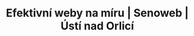 ---
layout: "pages/fotogalerie.njk"

title: 'Efektivní weby na míru | Senoweb | Ústí nad Orlicí'
description: 'V Senoweb se specializujeme na tvorbu webových stránek na míru. Nepoužíváme koupené šablony, nástroje pro automatizované budování webů ani nástroje, které by váš web zahlcovali zbytečným kódem a tím vaší stránku zpomalovaly.'
permalink: 'cs/fotogalerie/'

eleventyNavigation:
  key: Fotogalerie
  order: 600


landing:
  breadcrumbsHome: Domů
  breadcrumbsCurrent: Fotogalerie

  heading: Naše fotogalerie

  mouseIconAlt: Ikona počítačové myši

  imageUrl: /assets/images/gallery/interier/chateau-orlice-chodba.jpg
  imageAlt: Starobylá chodba v Chateau Orlice


gallery:
  topper: Fotogalerie

  albums:
    - name: Exteriér hotelu
      id: exterier

      photos:
        - url: /assets/images/gallery/exterier/exterier-1.jpg
          alt: Fotka exteriéru hotelu 1

        - url: /assets/images/gallery/exterier/exterier-2.jpg
          alt: Fotka exteriéru hotelu 2

        - url: /assets/images/gallery/exterier/exterier-3.jpg
          alt: Fotka exteriéru hotelu 3

        - url: /assets/images/gallery/exterier/exterier-4.jpg
          alt: Fotka exteriéru hotelu 4

        - url: /assets/images/gallery/exterier/exterier-5.jpg
          alt: Fotka exteriéru hotelu 5

        - url: /assets/images/gallery/exterier/exterier-6.jpg
          alt: Fotka exteriéru hotelu 6

        - url: /assets/images/gallery/exterier/exterier-7.jpg
          alt: Fotka exteriéru hotelu 7

        - url: /assets/images/gallery/exterier/exterier-8.jpg
          alt: Fotka exteriéru hotelu 8

        - url: /assets/images/gallery/exterier/exterier-9.jpg
          alt: Fotka exteriéru hotelu 9

    - name: Interiér hotelu
      id: interier

      photos:
        - url: /assets/images/gallery/interier/recepce.jpg
          alt: Recepce hotelu Chateau Orlice

        - url: /assets/images/gallery/interier/chodba.jpg
          alt: Chodba hotelu Chateau Orlice

        - url: /assets/images/gallery/interier/chateau-orlice-chodba.jpg
          alt: Starobylá chodba v Chateau Orlice

    - name: Restaurace a krčma
      id: restaurace

      photos:
        - url: /assets/images/gallery/restaurant/restaurant-1.jpg
          alt: Restaurace hotelu Chateau Orlice

        - url: /assets/images/gallery/restaurant/restaurant-2.jpg
          alt: Restaurace hotelu Chateau Orlice - druhý pohled

        - url: /assets/images/gallery/restaurant/krcma-1.jpg
          alt: Středověká krčma Chateau Orlice

        - url: /assets/images/gallery/restaurant/krcma-2.jpg
          alt: Středověká krčma Chateau Orlice

    - name: Hotelové pokoje
      id: pokoje

      photos:
        - url: /assets/images/gallery/rooms/room-317.jpg
          alt: Pokoj číslo 317 hotelu Chateau Orlice

        - url: /assets/images/gallery/rooms/room-318.jpg
          alt: Pokoj číslo 318 hotelu Chateau Orlice

        - url: /assets/images/gallery/rooms/room-403.jpg
          alt: Pokoj číslo 403 hotelu Chateau Orlice

        - url: /assets/images/gallery/rooms/room-403b.jpg
          alt: Koupelna pokoje číslo 403 hotelu Chateau Orlice

        - url: /assets/images/gallery/rooms/room-317b.jpg
          alt: Koupelna pokoje číslo 317 hotelu Chateau Orlice

        - url: /assets/images/gallery/rooms/room-317c.jpg
          alt: Koupelna pokoje číslo 317 hotelu Chateau Orlice

    - name: Wellness & Spa
      id: wellness

      photos:
        - url: /assets/images/gallery/wellness/wellness-1.jpg
          alt: Odpočívací zóna wellness Chateau Orlice

        - url: /assets/images/gallery/wellness/wellness-2.jpg
          alt: Ochlazovna Chateau Orlice

        - url: /assets/images/gallery/wellness/wellness-3.jpg
          alt: Whirpool Chateau Orlice

        - url: /assets/images/gallery/wellness/wellness-4.jpg
          alt: Whirpool 2 Chateau Orlice

        - url: /assets/images/gallery/wellness/wellness-5.jpg
          alt: Odpočívací lehátka Chateau Orlice

        - url: /assets/images/gallery/wellness/wellness-5.jpg
          alt: Finská sauna hotelu Chateau Orlice
---